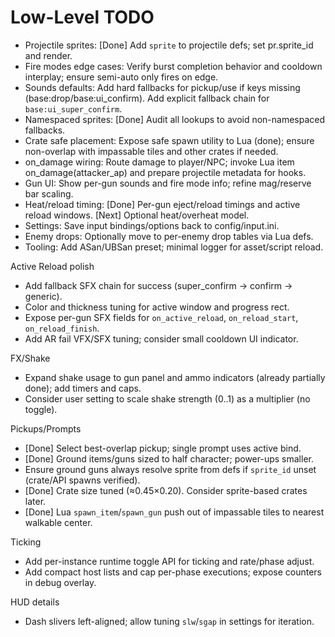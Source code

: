 Low-Level TODO
==============

- Projectile sprites: [Done] Add `sprite` to projectile defs; set pr.sprite_id and render.
- Fire modes edge cases: Verify burst completion behavior and cooldown interplay; ensure semi-auto only fires on edge.
- Sounds defaults: Add hard fallbacks for pickup/use if keys missing (base:drop/base:ui_confirm). Add explicit fallback chain for `base:ui_super_confirm`.
- Namespaced sprites: [Done] Audit all lookups to avoid non-namespaced fallbacks.
- Crate safe placement: Expose safe spawn utility to Lua (done); ensure non-overlap with impassable tiles and other crates if needed.
- on_damage wiring: Route damage to player/NPC; invoke Lua item on_damage(attacker_ap) and prepare projectile metadata for hooks.
- Gun UI: Show per-gun sounds and fire mode info; refine mag/reserve bar scaling.
- Heat/reload timing: [Done] Per-gun eject/reload timings and active reload windows. [Next] Optional heat/overheat model.
- Settings: Save input bindings/options back to config/input.ini.
- Enemy drops: Optionally move to per-enemy drop tables via Lua defs.
- Tooling: Add ASan/UBSan preset; minimal logger for asset/script reload.

Active Reload polish
- Add fallback SFX chain for success (super_confirm -> confirm -> generic).
- Color and thickness tuning for active window and progress rect.
- Expose per-gun SFX fields for `on_active_reload`, `on_reload_start`, `on_reload_finish`.
- Add AR fail VFX/SFX tuning; consider small cooldown UI indicator.

FX/Shake
- Expand shake usage to gun panel and ammo indicators (already partially done); add timers and caps.
- Consider user setting to scale shake strength (0..1) as a multiplier (no toggle).

Pickups/Prompts
- [Done] Select best-overlap pickup; single prompt uses active bind.
- [Done] Ground items/guns sized to half character; power-ups smaller.
- Ensure ground guns always resolve sprite from defs if `sprite_id` unset (crate/API spawns verified).
- [Done] Crate size tuned (≈0.45×0.20). Consider sprite-based crates later.
- [Done] Lua `spawn_item`/`spawn_gun` push out of impassable tiles to nearest walkable center.

Ticking
- Add per-instance runtime toggle API for ticking and rate/phase adjust.
- Add compact host lists and cap per-phase executions; expose counters in debug overlay.

HUD details
- Dash slivers left-aligned; allow tuning `slw`/`sgap` in settings for iteration.
